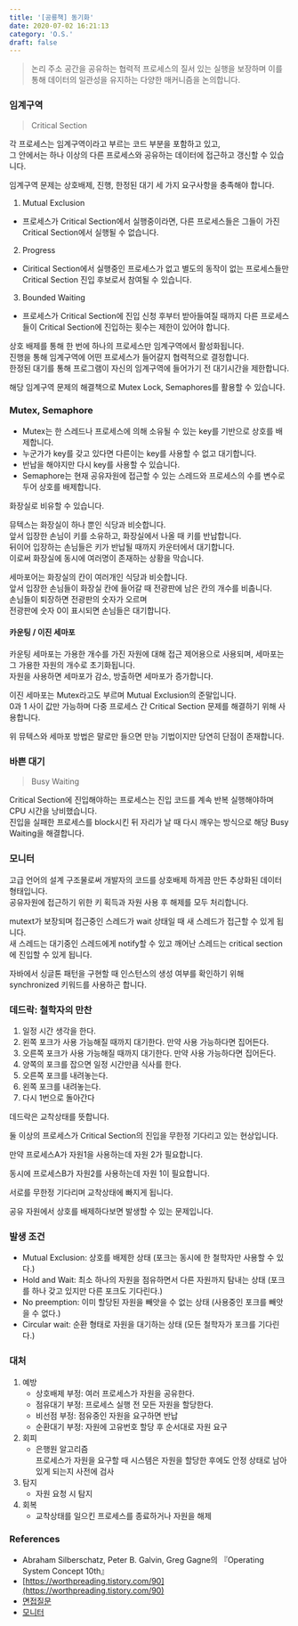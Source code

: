 ```yaml
---
title: '[공룡책] 동기화'
date: 2020-07-02 16:21:13
category: 'O.S.'
draft: false
---
```

> 논리 주소 공간을 공유하는 협력적 프로세스의 질서 있는 실행을 보장하며 이를 통해 데이터의 일관성을 유지하는 다양한 매커니즘을 논의합니다.

### 임계구역

> Critical Section

각 프로세스는 임계구역이라고 부르는 코드 부분을 포함하고 있고,  
그 안에서는 하나 이상의 다른 프로세스와 공유하는 데이터에 접근하고 갱신할 수 있습니다.

임계구역 문제는 상호배제, 진행, 한정된 대기 세 가지 요구사항을 충족해야 합니다.

1.  Mutual Exclusion

-   프로세스가 Critical Section에서 실행중이라면, 다른 프로세스들은 그들이 가진 Critical Section에서 실행될 수 없습니다.

2.  Progress

-   Ciritical Section에서 실행중인 프로세스가 없고 별도의 동작이 없는 프로세스들만 Critical Section 진입 후보로서 참여될 수 있습니다.

3.  Bounded Waiting

-   프로세스가 Critical Section에 진입 신청 후부터 받아들여질 때까지 다른 프로세스들이 Critical Section에 진입하는 횟수는 제한이 있어야 합니다.

상호 배제를 통해 한 번에 하나의 프로세스만 임계구역에서 활성화됩니다.  
진행을 통해 임계구역에 어떤 프로세스가 들어갈지 협력적으로 결정합니다.  
한정된 대기를 통해 프로그램이 자신의 임계구역에 들어가기 전 대기시간을 제한합니다.

해당 임계구역 문제의 해결책으로 Mutex Lock, Semaphores를 활용할 수 있습니다.

### Mutex, Semaphore

-   Mutex는 한 스레드나 프로세스에 의해 소유될 수 있는 key를 기반으로 상호를 배제합니다.
-   누군가가 key를 갖고 있다면 다른이는 key를 사용할 수 없고 대기합니다.
-   반납을 해야지만 다시 key를 사용할 수 있습니다.
-   Semaphore는 현재 공유자원에 접근할 수 있는 스레드와 프로세스의 수를 변수로 두어 상호를 배제합니다.

화장실로 비유할 수 있습니다.

뮤텍스는 화장실이 하나 뿐인 식당과 비슷합니다.  
앞서 입장한 손님이 키를 소유하고, 화장실에서 나올 때 키를 반납합니다.  
뒤이어 입장하는 손님들은 키가 반납될 때까지 카운터에서 대기합니다.  
이로써 화장실에 동시에 여러명이 존재하는 상황을 막습니다.

세마포어는 화장실의 칸이 여러개인 식당과 비슷합니다.  
앞서 입장한 손님들이 화장실 칸에 들어갈 때 전광판에 남은 칸의 개수를 비춥니다.  
손님들이 퇴장하면 전광판의 숫자가 오르며  
전광판에 숫자 0이 표시되면 손님들은 대기합니다.

#### 카운팅 / 이진 세마포

카운팅 세마포는 가용한 개수를 가진 자원에 대해 접근 제어용으로 사용되며, 세마포는 그 가용한 자원의 개수로 초기화됩니다.  
자원을 사용하면 세마포가 감소, 방출하면 세마포가 증가합니다.

이진 세마포는 Mutex라고도 부르며 Mutual Exclusion의 준말입니다.  
0과 1 사이 값만 가능하며 다중 프로세스 간 Critical Section 문제를 해결하기 위해 사용합니다.

위 뮤텍스와 세마포 방법은 말로만 들으면 만능 기법이지만 당연히 단점이 존재합니다.

### 바쁜 대기

> Busy Waiting

Critical Section에 진입해야하는 프로세스는 진입 코드를 계속 반복 실행해야하며 CPU 시간을 낭비했습니다.  
진입을 실패한 프로세스를 block시킨 뒤 자리가 날 때 다시 깨우는 방식으로 해당 Busy Waiting을 해결합니다.

### 모니터

고급 언어의 설계 구조물로써 개발자의 코드를 상호배제 하게끔 만든 추상화된 데이터 형태입니다.  
공유자원에 접근하기 위한 키 획득과 자원 사용 후 해제를 모두 처리합니다.

mutext가 보장되며 접근중인 스레드가 wait 상태일 때 새 스레드가 접근할 수 있게 됩니다.  
새 스레드는 대기중인 스레드에게 notify할 수 있고 깨어난 스레드는 critical section에 진입할 수 있게 됩니다.

자바에서 싱글톤 패턴을 구현할 때 인스턴스의 생성 여부를 확인하기 위해 synchronized 키워드를 사용하곤 합니다.

### 데드락: 철학자의 만찬

1.  일정 시간 생각을 한다.
2.  왼쪽 포크가 사용 가능해질 때까지 대기한다. 만약 사용 가능하다면 집어든다.
3.  오른쪽 포크가 사용 가능해질 때까지 대기한다. 만약 사용 가능하다면 집어든다.
4.  양쪽의 포크를 잡으면 일정 시간만큼 식사를 한다.
5.  오른쪽 포크를 내려놓는다.
6.  왼쪽 포크를 내려놓는다.
7.  다시 1번으로 돌아간다

데드락은 교착상태를 뜻합니다.

둘 이상의 프로세스가 Critical Section의 진입을 무한정 기다리고 있는 현상입니다.

만약 프로세스A가 자원1을 사용하는데 자원 2가 필요합니다.

동시에 프로세스B가 자원2를 사용하는데 자원 1이 필요합니다.

서로를 무한정 기다리며 교착상태에 빠지게 됩니다.

공유 자원에서 상호를 배제하다보면 발생할 수 있는 문제입니다.

### 발생 조건

-   Mutual Exclusion: 상호를 배제한 상태 (포크는 동시에 한 철학자만 사용할 수 있다.)
-   Hold and Wait: 최소 하나의 자원을 점유하면서 다른 자원까지 탐내는 상태 (포크를 하나 갖고 있지만 다른 포크도 기다린다.)
-   No preemption: 이미 할당된 자원을 빼앗을 수 없는 상태 (사용중인 포크를 빼앗을 수 없다.)
-   Circular wait: 순환 형태로 자원을 대기하는 상태 (모든 철학자가 포크를 기다린다.)

### 대처

1.  예방
    -   상호배제 부정: 여러 프로세스가 자원을 공유한다.
    -   점유대기 부정: 프로세스 실행 전 모든 자원을 할당한다.
    -   비선점 부정: 점유중인 자원을 요구하면 반납
    -   순환대기 부정: 자원에 고유번호 할당 후 순서대로 자원 요구
2.  회피
    -   은행원 알고리즘  
        프로세스가 자원을 요구할 때 시스템은 자원을 할당한 후에도 안정 상태로 남아있게 되는지 사전에 검사
3.  탐지
    -   자원 요청 시 탐지
4.  회복
    -   교착상태를 일으킨 프로세스를 종료하거나 자원을 해제

### References

-   Abraham Silberschatz, Peter B. Galvin, Greg Gagne의 『Operating System Concept 10th』
-   [https://worthpreading.tistory.com/90](https://worthpreading.tistory.com/90)
-   [면접질문](https://github.com/JaeYeopHan/Interview_Question_for_Beginner/tree/master/OS#cpu-%EC%8A%A4%EC%BC%80%EC%A4%84%EB%9F%AC)
-   [모니터](https://m.blog.naver.com/PostView.naver?blogId=hirit808&logNo=221793966623&targetKeyword=&targetRecommendationCode=1)